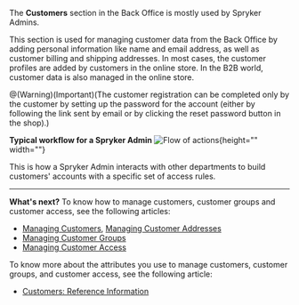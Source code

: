 The **Customers** section in the Back Office is mostly used by Spryker Admins.

This section is used for managing customer data from the Back Office by adding personal information like name and email address, as well as customer billing and shipping addresses. In most cases, the customer profiles are added by customers in the online store. In the B2B world, customer data is also managed in the online store.

@(Warning)(Important)(The customer registration can be completed only by the customer by setting up the password for the account (either by following the link sent by email or by clicking the reset password button in the shop).)

**Typical workflow for a Spryker Admin**
![Flow of actions](https://spryker.s3.eu-central-1.amazonaws.com/docs/User+Guides/Back+Office+User+Guides/Customers/customers-section.png){height="" width=""}

This is how a Spryker Admin interacts with other departments to build customers' accounts with a specific set of access rules. 
***
**What's next?**
To know how to manage customers, customer groups and customer access, see the following articles:

* [Managing Customers](https://documentation.spryker.com/v4/docs/managing-customers), [Managing Customer Addresses](https://documentation.spryker.com/v4/docs/managing-customer-addresses)
* [Managing Customer Groups](https://documentation.spryker.com/v4/docs/managing-customer-groups)
* [Managing Customer Access](https://documentation.spryker.com/v4/docs/managing-customer-access)

To know more about the attributes you use to manage customers, customer groups, and customer access, see the following article:

* [Customers: Reference Information](https://documentation.spryker.com/v4/docs/customers-reference-information)